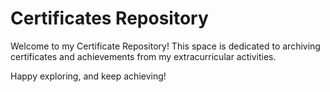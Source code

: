 # Certificates Repository

Welcome to my Certificate Repository! This space is dedicated to archiving certificates and achievements from my extracurricular activities.


Happy exploring, and keep achieving!

